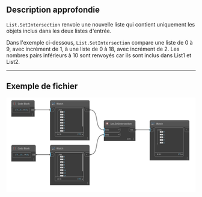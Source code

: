 ## Description approfondie
`List.SetIntersection` renvoie une nouvelle liste qui contient uniquement les objets inclus dans les deux listes d'entrée.

Dans l'exemple ci-dessous, `List.SetIntersection` compare une liste de 0 à 9, avec incrément de 1, à une liste de 0 à 18, avec incrément de 2. Les nombres pairs inférieurs à 10 sont renvoyés car ils sont inclus dans List1 et List2.
___
## Exemple de fichier

![List.SetIntersection](./DSCore.List.SetIntersection_img.jpg)
